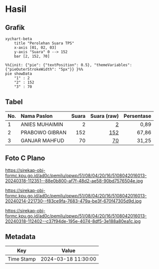 # Hasil

## Grafik

```mermaid
xychart-beta
    title "Perolehan Suara TPS"
    x-axis [01, 02, 03]
    y-axis "Suara" 0 --> 152
    bar [2, 152, 70]
```

```mermaid
%%{init: {"pie": {"textPosition": 0.5}, "themeVariables": {"pieOuterStrokeWidth": "5px"}} }%%
pie showData
    "1" : 2
    "2" : 152
    "3" : 70
```

## Tabel

| No. | Nama Paslon    | Suara | Suara (raw) | Persentase |
|:--- |:-------------- | -----:| -----------:| ----------:|
| 1   | ANIES MUHAIMIN | 2     | [2][p-1]    | 0,89       |
| 2   | PRABOWO GIBRAN | 152   | [152][p-2]  | 67,86      |
| 3   | GANJAR MAHFUD  | 70    | [70][p-3]   | 31,25      |


[p-1]: https://github.com/gigit-pemilu/pemilu-2024-51-bali/blob/main/pilpres/hitung-suara/sub/51-bali/sub/08-buleleng/sub/04-banjar/sub/2016-tigawasa/sub/013-tps/sub/paslon-1.txt
[p-2]: https://github.com/gigit-pemilu/pemilu-2024-51-bali/blob/main/pilpres/hitung-suara/sub/51-bali/sub/08-buleleng/sub/04-banjar/sub/2016-tigawasa/sub/013-tps/sub/paslon-2.txt
[p-3]: https://github.com/gigit-pemilu/pemilu-2024-51-bali/blob/main/pilpres/hitung-suara/sub/51-bali/sub/08-buleleng/sub/04-banjar/sub/2016-tigawasa/sub/013-tps/sub/paslon-3.txt

## Foto C Plano

https://sirekap-obj-formc.kpu.go.id/ad0c/pemilu/ppwp/51/08/04/20/16/5108042016013-20240318-112351--88e0b800-af7f-48d2-ae58-90bd7576504e.jpg

https://sirekap-obj-formc.kpu.go.id/ad0c/pemilu/ppwp/51/08/04/20/16/5108042016013-20240214-221730--f83ce9fa-7683-479a-be3f-670f47305d9d.jpg

https://sirekap-obj-formc.kpu.go.id/ad0c/pemilu/ppwp/51/08/04/20/16/5108042016013-20240318-112402--c37f94de-195e-4074-8df5-3e188a80ea1c.jpg


## Metadata

| Key        | Value               |
| ---------- | ------------------- |
| Time Stamp | 2024-03-18 11:30:00 |



